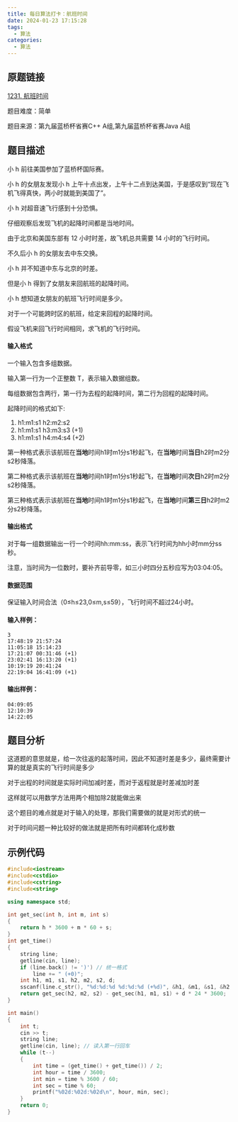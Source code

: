 ```yaml
---
title: 每日算法打卡：航班时间
date: 2024-01-23 17:15:28
tags:
  - 算法
categories:
  - 算法
---
```


## 原题链接

[1231. 航班时间](https://www.acwing.com/problem/content/1233/)

题目难度：简单

题目来源：第九届蓝桥杯省赛C++ A组,第九届蓝桥杯省赛Java A组

## 题目描述

小 h 前往美国参加了蓝桥杯国际赛。

小 h 的女朋友发现小 h 上午十点出发，上午十二点到达美国，于是感叹到“现在飞机飞得真快，两小时就能到美国了”。

小 h 对超音速飞行感到十分恐惧。

仔细观察后发现飞机的起降时间都是当地时间。

由于北京和美国东部有 12 小时时差，故飞机总共需要 14 小时的飞行时间。

不久后小 h 的女朋友去中东交换。

小 h 并不知道中东与北京的时差。

但是小 h 得到了女朋友来回航班的起降时间。

小 h 想知道女朋友的航班飞行时间是多少。

对于一个可能跨时区的航班，给定来回程的起降时间。

假设飞机来回飞行时间相同，求飞机的飞行时间。

#### 输入格式

一个输入包含多组数据。

输入第一行为一个正整数 T，表示输入数据组数。

每组数据包含两行，第一行为去程的起降时间，第二行为回程的起降时间。

起降时间的格式如下:

1.  h1:m1:s1 h2:m2:s2
2.  h1:m1:s1 h3:m3:s3 (+1)
3.  h1:m1:s1 h4:m4:s4 (+2)

第一种格式表示该航班在**当地**时间h1时m1分s1秒起飞，在**当地**时间**当日**h2时m2分s2秒降落。

第二种格式表示该航班在**当地**时间h1时m1分s1秒起飞，在**当地**时间**次日**h2时m2分s2秒降落。

第三种格式表示该航班在**当地**时间h1时m1分s1秒起飞，在**当地**时间**第三日**h2时m2分s2秒降落。

#### 输出格式

对于每一组数据输出一行一个时间hh:mm:ss，表示飞行时间为hh小时mm分ss秒。

注意，当时间为一位数时，要补齐前导零，如三小时四分五秒应写为03:04:05。

#### 数据范围

保证输入时间合法（0≤h≤23,0≤m,s≤59），飞行时间不超过24小时。

#### 输入样例：

```
3
17:48:19 21:57:24
11:05:18 15:14:23
17:21:07 00:31:46 (+1)
23:02:41 16:13:20 (+1)
10:19:19 20:41:24
22:19:04 16:41:09 (+1) 
```

#### 输出样例：

```
04:09:05
12:10:39
14:22:05 
```

## 题目分析

这道题的意思就是，给一次往返的起落时间，因此不知道时差是多少，最终需要计算的就是真实的飞行时间是多少

对于出程的时间就是实际时间加减时差，而对于返程就是时差减加时差

这样就可以用数学方法用两个相加除2就能做出来

这个题目的难点就是对于输入的处理，那我们需要做的就是对形式的统一

对于时间问题一种比较好的做法就是把所有时间都转化成秒数

## 示例代码

```cpp
#include<iostream>
#include<cstdio>
#include<cstring>
#include<string>

using namespace std;

int get_sec(int h, int m, int s)
{
    return h * 3600 + m * 60 + s;
}
int get_time()
{
    string line;
    getline(cin, line);
    if (line.back() != ')') // 统一格式
        line += " (+0)";
    int h1, m1, s1, h2, m2, s2, d;
    sscanf(line.c_str(), "%d:%d:%d %d:%d:%d (+%d)", &h1, &m1, &s1, &h2, &m2, &s2, &d);
    return get_sec(h2, m2, s2) - get_sec(h1, m1, s1) + d * 24 * 3600;
}

int main()
{
    int t;
    cin >> t;
    string line;
    getline(cin, line); // 读入第一行回车
    while (t--)
    {
        int time = (get_time() + get_time()) / 2;
        int hour = time / 3600;
        int min = time % 3600 / 60;
        int sec = time % 60;
        printf("%02d:%02d:%02d\n", hour, min, sec);
    }
    return 0;
}
```

